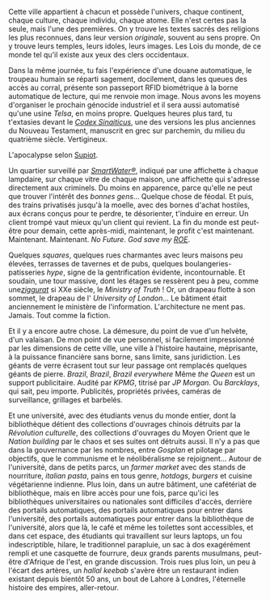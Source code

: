 Cette ville appartient à chacun et possède l'univers, chaque continent, chaque culture, chaque individu, chaque atome. Elle n'est certes pas la seule, mais l'une des premières. On y trouve les textes sacrés des religions les plus reconnues, dans leur version *originale*, souvent au sens propre. On y trouve leurs temples, leurs idoles, leurs images. Les Lois du monde, de ce monde tel qu'il existe aux yeux des clers occidentaux.

Dans la même journée, tu fais l'expérience d'une douane automatique, le troupeau humain se réparti sagement, docilement, dans les queues des accès au corral, présente son passeport RFID biométrique à la borne automatique de lecture, qui me renvoie mon image. Nous avons les moyens d'organiser le prochain génocide industriel et il sera aussi automatisé qu'une usine *Telsa*, en moins propre. Quelques heures plus tard, tu t'extasies devant le [*Codex Sinaiticus*](http://codexsinaiticus.org), une des versions les plus anciennes du Nouveau Testament, manuscrit en grec sur parchemin, du milieu du quatrième siècle. Vertigineux.

L'apocalypse selon [Supiot](http://www.fayard.fr/la-gouvernance-par-les-nombres-9782213681092).

Un quartier surveillé par [*SmartWater®*](http://www.smartwater.com/), indiqué par une affichette à chaque lampdaire, sur chaque vitre de chaque maison, une affichette qui s'adresse directement aux criminels. Du moins en apparence, parce qu'elle ne peut que trouver l'intérêt des *bonnes gens*... Quelque chose de féodal. Et puis, des trains privatisés jusqu'à la moelle, avec des bornes d'achat hostiles, aux écrans conçus pour te perdre, te désorienter, t'induire en erreur. Un client trompé vaut mieux qu'un client qui revient. La fin du monde est peut-être pour demain, cette après-midi, maintenant, le profit c'est maintenant. Maintenant. Maintenant. *No Future*. *God save my [ROE](https://fr.wikipedia.org/wiki/Rentabilit%C3%A9_des_capitaux_propres)*.

Quelques *squares*, quelques rues charmantes avec leurs maisons peu élevées, terrasses de tavernes et de pubs, quelques boulangeries-patisseries *hype*, signe de la gentrification évidente, incontournable. Et soudain, une tour massive, dont les étages se ressèrent peu à peu, comme une[*ziggurat*](https://fr.wikipedia.org/wiki/Ziggurat) si XXe siècle, le *Ministry of Truth* ! Or, un drapeau flotte à son sommet, le drapeau de l' *University of London*... Le bâtiment était anciennement le ministère de l'information. L'architecture ne ment pas. Jamais. Tout comme la fiction.

Et il y a encore autre chose. La démesure, du point de vue d'un helvète, d'un valaisan. De mon point de vue personnel, si facilement impressionné par les dimensions de cette ville, une ville à l'histoire hautaine, méprisante, à la puissance financière sans borne, sans limite, sans juridiction. Les géants de verre écrasent tout sur leur passage ont remplacés quelques géants de pierre. *Brazil*, *Brazil*, *Brazil* *everywhere* Même *the Queen* est un support publicitaire. Audité par *KPMG*, titrisé par *JP Morgan*. Ou *Barcklays*, qui sait, peu importe. Publicités, propriétés privées, caméras de surveillance, grillages et barbelés.

Et une université, avec des étudiants venus du monde entier, dont la bibliothèque détient des collections d'ouvrages chinois détruits par la *Révolution culturelle*, des collections d'ouvrages du Moyen Orient que le *Nation building* par le chaos et ses suites ont détruits aussi. Il n'y a pas que dans la gouvernance par les nombres, entre *Gosplan* et pilotage par objectifs, que le communisme et le néolibéralisme se rejoignent... Autour de l'université, dans de petits parcs, un *farmer market* avec des stands de nourriture, *italian pasta*, pains en tous genre, *hotdogs*, *burgers* et cuisine végétarienne indienne. Plus loin, dans un autre bâtiment, une cafétériat de bibliothèque, mais en libre accès pour une fois, parce qu'ici les bibliothèques universitaires ou nationales sont difficiles d'accès, derrière des portails automatiques, des portails automatiques pour entrer dans l'université, des portails automatiques pour entrer dans la bibliothèque de l'université, alors que là, le café et même les toilettes sont accessibles, et dans cet espace, des étudiants qui travaillent sur leurs laptops, un fou indescriptible, hilare, le traditionnel parapluie, un sac à dos exagérément rempli et une casquette de fourrure, deux grands parents musulmans, peut-être d'Afrique de l'est, en grande discussion. Trois rues plus loin, un peu à l'écart des artères, un *hallal keebab* s'avère être un restaurant indien existant depuis bientôt 50 ans, un bout de Lahore à Londres, l'éternelle histoire des empires, aller-retour.

